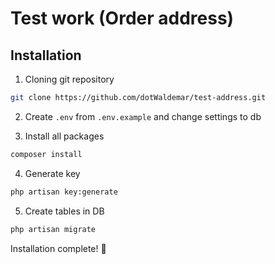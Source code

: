 # Test work (Order address)

## Installation

1. Cloning git repository

```bash
git clone https://github.com/dotWaldemar/test-address.git
```

2. Create `.env` from `.env.example` and change settings to db

3. Install all packages
```bash
composer install
```

4. Generate key

```bash
php artisan key:generate
```

5. Create tables in DB

```bash
php artisan migrate
```

Installation complete! :clap: